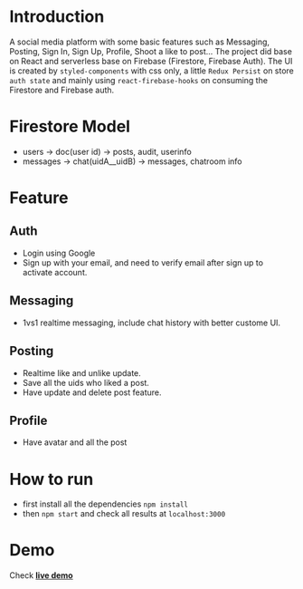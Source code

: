 # Introduction
A social media platform with some basic features such as Messaging, Posting, Sign In, Sign Up, Profile, Shoot a like to post...
The project did base on React and serverless base on Firebase (Firestore, Firebase Auth).
The UI is created by `styled-components` with css only, a little `Redux Persist` on store `auth state` and mainly using `react-firebase-hooks` on consuming the Firestore and Firebase auth.
 # Firestore Model
- users -> doc(user id) -> posts, audit, userinfo
- messages -> chat(uidA__uidB) -> messages, chatroom info
# Feature
## Auth
- Login using Google
- Sign up with your email, and need to verify email after sign up to activate account.
## Messaging
- 1vs1 realtime messaging, include chat history with better custome UI.
## Posting
- Realtime like and unlike update.
- Save all the uids who liked a post.
- Have update and delete post feature.
## Profile
- Have avatar and all the post
# How to run
- first install all the dependencies
``` npm install ```
- then ``` npm start ``` and check all results at `localhost:3000` 
# Demo
Check [**live demo**](https://lvl162.github.io/react-messaging-firebase-app)
